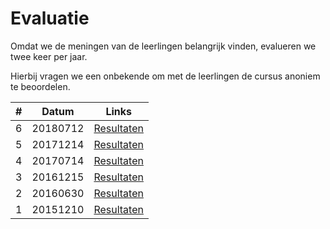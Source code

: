 # Evaluatie

Omdat we de meningen van de leerlingen belangrijk vinden, evalueren we twee keer per jaar.

Hierbij vragen we een onbekende om met de leerlingen de cursus anoniem te beoordelen.

#|Datum|Links
---|---|---
6|20180712|[Resultaten](20180712EvaluatieResultaten.md)
5|20171214|[Resultaten](20171214EvaluatieResultaten)
4|20170714|[Resultaten](20170714EvaluatieResultaten.md)
3|20161215|[Resultaten](Evaluatie20161215Vragen.md)
2|20160630|[Resultaten](20160630Resultaten.md)
1|20151210|[Resultaten](20151210Resultaten.md)
